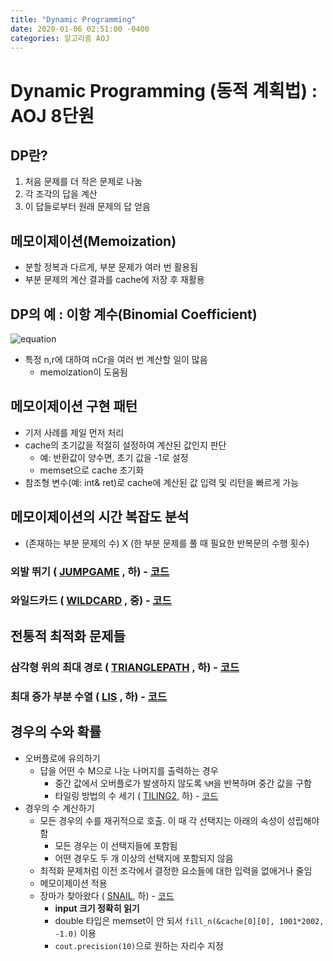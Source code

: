 ```yaml
---
title: "Dynamic Programming"
date: 2020-01-06 02:51:00 -0400
categories: 알고리즘 AOJ
---
```


# Dynamic Programming (동적 계획법) : AOJ 8단원  
## DP란?  
1. 처음 문제를 더 작은 문제로 나눔
1. 각 조각의 답을 계산
1. 이 답들로부터 원래 문제의 답 얻음
## 메모이제이션(Memoization)
- 분할 정복과 다르게, 부분 문제가 여러 번 활용됨
- 부분 문제의 계산 결과를 cache에 저장 후 재활용  
## DP의 예 : 이항 계수(Binomial Coefficient)
![equation](https://latex.codecogs.com/gif.latex?\binom{n}{r}=\binom{n-1}{r-1}&plus;\binom{n-1}{r})  
- 특정 n,r에 대하여 nCr을 여러 번 계산할 일이 많음
  - memoization이 도움됨  
## 메모이제이션 구현 패턴
- 기저 사례를 제일 먼저 처리
- cache의 초기값을 적절히 설정하여 계산된 값인지 판단  
  - 예: 반환값이 양수면, 초기 값을 -1로 설정
  - memset으로 cache 초기화
- 참조형 변수(예: int& ret)로 cache에 계산된 값 입력 및 리턴을 빠르게 가능  
## 메모이제이션의 시간 복잡도 분석  
- (존재하는 부분 문제의 수) X (한 부분 문제를 풀 때 필요한 반복문의 수행 횟수)  
### 외발 뛰기 ( [JUMPGAME](https://algospot.com/judge/problem/read/JUMPGAME) , 하) - [코드](https://github.com/kimjungwow/ALGOSPOT/blob/master/AOJ/JUMPGAME.cpp) 
### 와일드카드 ( [WILDCARD](https://algospot.com/judge/problem/read/WILDCARD) , 중) - [코드](https://github.com/kimjungwow/ALGOSPOT/blob/master/AOJ/WILDCARD%5BMINE%5D.cpp)  
## 전통적 최적화 문제들
### 삼각형 위의 최대 경로 ( [TRIANGLEPATH](https://algospot.com/judge/problem/read/TRIANGLEPATH) , 하) - [코드](https://github.com/kimjungwow/ALGOSPOT/blob/master/AOJ/TRIANGLEPATH%5BMINE%5D.cpp) 
### 최대 증가 부분 수열 ( [LIS](https://algospot.com/judge/problem/read/LIS) , 하) - [코드](https://github.com/kimjungwow/ALGOSPOT/blob/master/AOJ/LIS%5BBOOK%5D.cpp) 
## 경우의 수와 확률
- 오버플로에 유의하기
  - 답을 어떤 수 M으로 나눈 나머지를 출력하는 경우
    - 중간 값에서 오버플로가 발생하지 않도록 `%M`을 반복하며 중간 값을 구함
    - 타일링 방법의 수 세기 ( [TILING2](https://algospot.com/judge/problem/read/TILING2), 하) - [코드](https://github.com/kimjungwow/ALGOSPOT/blob/master/AOJ/TILING2.cpp)
- 경우의 수 계산하기
  - 모든 경우의 수를 재귀적으로 호출. 이 때 각 선택지는 아래의 속성이 성립해야 함
    - 모든 경우는 이 선택지들에 포함됨
    - 어떤 경우도 두 개 이상의 선택지에 포함되지 않음
  - 최적화 문제처럼 이전 조각에서 결정한 요소들에 대한 입력을 없애거나 줄임
  - 메모이제이션 적용
  - 장마가 찾아왔다 ( [SNAIL](https://algospot.com/judge/problem/read/SNAIL), 하) - [코드](https://github.com/kimjungwow/ALGOSPOT/blob/master/AOJ/SNAIL%5BBOOK%5D.cpp)
    - **input 크기 정확히 읽기**
    - double 타입은 memset이 안 되서 `fill_n(&cache[0][0], 1001*2002, -1.0)` 이용
    - `cout.precision(10)`으로 원하는 자리수 지정
